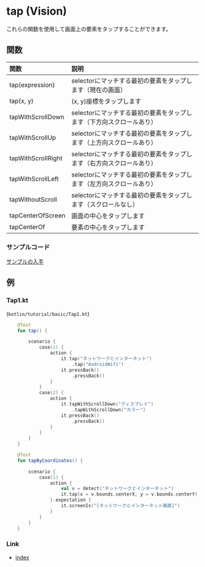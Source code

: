 # tap (Vision)

これらの関数を使用して画面上の要素をタップすることができます。

## 関数

| 関数                 | 説明                                     |
|:-------------------|:---------------------------------------|
| tap(expression)    | selectorにマッチする最初の要素をタップします（現在の画面）      |
| tap(x, y)          | (x, y)座標をタップします                        |
| tapWithScrollDown  | selectorにマッチする最初の要素をタップします（下方向スクロールあり） |
| tapWithScrollUp    | selectorにマッチする最初の要素をタップします（上方向スクロールあり） |
| tapWithScrollRight | selectorにマッチする最初の要素をタップします（右方向スクロールあり） |
| tapWithScrollLeft  | selectorにマッチする最初の要素をタップします（左方向スクロールあり） |
| tapWithoutScroll   | selectorにマッチする最初の要素をタップします（スクロールなし）    |
| tapCenterOfScreen  | 画面の中心をタップします                           |
| tapCenterOf        | 要素の中心をタップします                           |

### サンプルコード

[サンプルの入手](../../../getting_samples_ja.md)

## 例

### Tap1.kt

(`kotlin/tutorial/basic/Tap1.kt`)

```kotlin
    @Test
    fun tap() {

        scenario {
            case(1) {
                action {
                    it.tap("ネットワークとインターネット")
                        .tap("AndroidWifi")
                    it.pressBack()
                        .pressBack()
                }
            }
            case(2) {
                action {
                    it.tapWithScrollDown("ディスプレイ")
                        .tapWithScrollDown("カラー")
                    it.pressBack()
                        .pressBack()
                }
            }
        }
    }

    @Test
    fun tapByCoordinates() {

        scenario {
            case(1) {
                action {
                    val v = detect("ネットワークとインターネット")
                    it.tap(x = v.bounds.centerX, y = v.bounds.centerY)
                }.expectation {
                    it.screenIs("[ネットワークとインターネット画面]")
                }
            }
        }
    }
```

### Link

- [index](../../../../index_ja.md)
